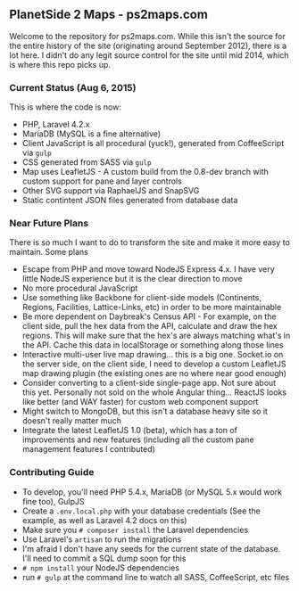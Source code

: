 ## PlanetSide 2 Maps - ps2maps.com
Welcome to the repository for ps2maps.com. While this isn't the source for the entire history of the site (originating around September 2012), there is a lot here. I didn't do any legit source control for the site until mid 2014, which is where this repo picks up.

### Current Status (Aug 6, 2015)
This is where the code is now:

* PHP, Laravel 4.2.x
* MariaDB (MySQL is a fine alternative)
* Client JavaScript is all procedural (yuck!), generated from CoffeeScript via `gulp`
* CSS generated from SASS via `gulp`
* Map uses LeafletJS - A custom build from the 0.8-dev branch with custom support for pane and layer controls
* Other SVG support via RaphaelJS and SnapSVG
* Static contintent JSON files generated from database data

### Near Future Plans
There is so much I want to do to transform the site and make it more easy to maintain. Some plans

* Escape from PHP and move toward NodeJS Express 4.x. I have very little NodeJS experience but it is the clear direction to move
* No more procedural JavaScript
* Use something like Backbone for client-side models (Continents, Regions, Facilities, Lattice-Links, etc) in order to be more maintainable
* Be more dependent on Daybreak's Census API - For example, on the client side, pull the hex data from the API, calculate and draw the hex regions. This will make sure that the hex's are always matching what's in the API. Cache this data in localStorage or something along those lines
* Interactive multi-user live map drawing... this is a big one. Socket.io on the server side, on the client side, I need to develop a custom LeafletJS map drawing plugin (the existing ones are no where near good enough)
* Consider converting to a client-side single-page app. Not sure about this yet. Personally not sold on the whole Angular thing... ReactJS looks like better (and WAY faster) for custom web component support
* Might switch to MongoDB, but this isn't a database heavy site so it doesn't really matter much
* Integrate the latest LeafletJS 1.0 (beta), which has a ton of improvements and new features (including all the custom pane management features I contributed)

### Contributing Guide

* To develop, you'll need PHP 5.4.x, MariaDB (or MySQL 5.x would work fine too), GulpJS
* Create a `.env.local.php` with your database credentials (See the example, as well as Laravel 4.2 docs on this)
* Make sure you `# composer install` the Laravel dependencies
* Use Laravel's `artisan` to run the migrations
* I'm afraid I don't have any seeds for the current state of the database. I'll need to commit a SQL dump soon for this
* `# npm install` your NodeJS dependencies
* run `# gulp` at the command line to watch all SASS, CoffeeScript, etc files

